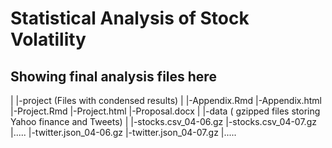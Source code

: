 # Statistical Analysis of Stock Volatility
## Showing final analysis files here
|
|-project (Files with condensed results) 
        |
        |-Appendix.Rmd
        |-Appendix.html
        |-Project.Rmd
        |-Project.html
        |-Proposal.docx
|
|-data  ( gzipped files storing Yahoo finance and Tweets)
      |
      |-stocks.csv_04-06.gz
      |-stocks.csv_04-07.gz
      |.....
      |-twitter.json_04-06.gz
      |-twitter.json_04-07.gz
      |.....

